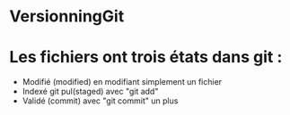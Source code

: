 # VersionningGit

# Les fichiers ont trois états dans git : 
- Modifié (modified) en modifiant simplement un fichier
- Indexé git pul(staged) avec "git add"
- Validé (commit) avec "git commit"
un plus 